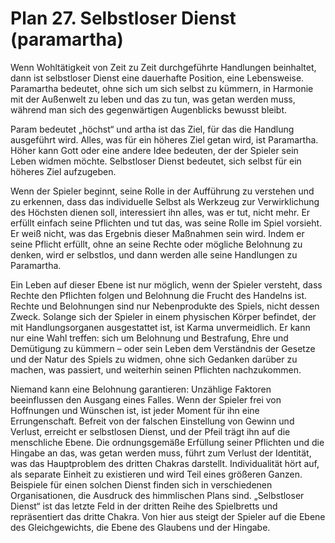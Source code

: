 # Plan 27. Selbstloser Dienst (paramartha)

Wenn Wohltätigkeit von Zeit zu Zeit durchgeführte Handlungen beinhaltet, dann ist selbstloser Dienst eine dauerhafte Position, eine Lebensweise. Paramartha bedeutet, ohne sich um sich selbst zu kümmern, in Harmonie mit der Außenwelt zu leben und das zu tun, was getan werden muss, während man sich des gegenwärtigen Augenblicks bewusst bleibt.

Param bedeutet „höchst“ und artha ist das Ziel, für das die Handlung ausgeführt wird. Alles, was für ein höheres Ziel getan wird, ist Paramartha. Höher kann Gott oder eine andere Idee bedeuten, der der Spieler sein Leben widmen möchte. Selbstloser Dienst bedeutet, sich selbst für ein höheres Ziel aufzugeben.

Wenn der Spieler beginnt, seine Rolle in der Aufführung zu verstehen und zu erkennen, dass das individuelle Selbst als Werkzeug zur Verwirklichung des Höchsten dienen soll, interessiert ihn alles, was er tut, nicht mehr. Er erfüllt einfach seine Pflichten und tut das, was seine Rolle im Spiel vorsieht. Er weiß nicht, was das Ergebnis dieser Maßnahmen sein wird. Indem er seine Pflicht erfüllt, ohne an seine Rechte oder mögliche Belohnung zu denken, wird er selbstlos, und dann werden alle seine Handlungen zu Paramartha.

Ein Leben auf dieser Ebene ist nur möglich, wenn der Spieler versteht, dass Rechte den Pflichten folgen und Belohnung die Frucht des Handelns ist. Rechte und Belohnungen sind nur Nebenprodukte des Spiels, nicht dessen Zweck. Solange sich der Spieler in einem physischen Körper befindet, der mit Handlungsorganen ausgestattet ist, ist Karma unvermeidlich. Er kann nur eine Wahl treffen: sich um Belohnung und Bestrafung, Ehre und Demütigung zu kümmern – oder sein Leben dem Verständnis der Gesetze und der Natur des Spiels zu widmen, ohne sich Gedanken darüber zu machen, was passiert, und weiterhin seinen Pflichten nachzukommen.

Niemand kann eine Belohnung garantieren: Unzählige Faktoren beeinflussen den Ausgang eines Falles. Wenn der Spieler frei von Hoffnungen und Wünschen ist, ist jeder Moment für ihn eine Errungenschaft. Befreit von der falschen Einstellung von Gewinn und Verlust, erreicht er selbstlosen Dienst, und der Pfeil trägt ihn auf die menschliche Ebene. Die ordnungsgemäße Erfüllung seiner Pflichten und die Hingabe an das, was getan werden muss, führt zum Verlust der Identität, was das Hauptproblem des dritten Chakras darstellt. Individualität hört auf, als separate Einheit zu existieren und wird Teil eines größeren Ganzen. Beispiele für einen solchen Dienst finden sich in verschiedenen Organisationen, die Ausdruck des himmlischen Plans sind. „Selbstloser Dienst“ ist das letzte Feld in der dritten Reihe des Spielbretts und repräsentiert das dritte Chakra. Von hier aus steigt der Spieler auf die Ebene des Gleichgewichts, die Ebene des Glaubens und der Hingabe.
